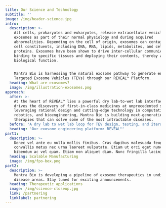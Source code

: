 ```yaml
---
title: Our Science and Technology
subtitle: ''
image: /img/header-science.jpg
intro:
  description: >-
    All cells, prokaryotes and eukaryotes, release extracellular vesicles and
    exosomes as part of their normal physiology and during acquired
    abnormalities. Depending on the cell of origin, exosomes can contain many
    cell constituents, including DNA, RNA, lipids, metabolites, and cell-surface
    proteins. Exosomes have been shown to drive inter-cellular communication by
    binding to specific tissues and deploying their contents, thereby altering
    biological function.


    Mantra Bio is harnessing the natural exosome pathway to generate engineered
    Targeted Exosome Vehicles (TEVs) through our REVEAL™ Platform.
  heading: What are exosomes?
  image: /img/illustration-exosomes.png
approach:
  after: >-
    At the heart of REVEAL™ lies a powerful dry lab-to-wet lab interface that
    drives the discovery of first-in-class medicines at unprecedented speeds. By
    leveraging rational design and cutting-edge technology in computation,
    robotics, and bioengineering, Mantra Bio is building next-generation
    therapies that can solve some of the most intractable diseases.
  before: 'A dry lab to wet lab loop for TEV design, testing, and iteration.'
  heading: 'Our exosome engineering platform: REVEAL™'
part1:
  description: >-
    Donec vel ante eu nulla mollis finibus. Cras dapibus malesuada feugiat. Sed
    convallis metus nec urna laoreet vulputate. Etiam ut orci eget nunc accumsan
    bibendum ac vel quam. Etiam non aliquet diam. Nunc fringilla lacinia auctor.
  heading: Scalable Manufacturing
  image: /img/fpo-box.png
part2:
  description: >-
    Mantra Bio is developing a pipeline of exosome therapeutics in undisclosed
    disease areas. Stay tuned for exciting announcements.
  heading: Therapeutic applications
  image: /img/science-closeup.jpg
  link: /partnering
  linklabel: partnering
---
```


